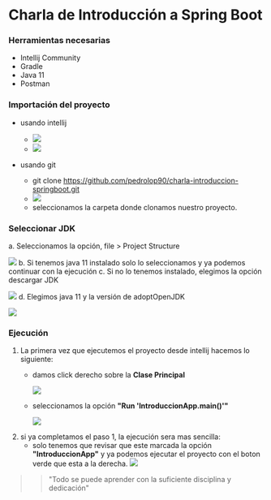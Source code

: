 # Charla de Introducción a Spring Boot 

### Herramientas necesarias
- Intellij Community
- Gradle
- Java 11
- Postman


### Importación del proyecto
* usando intellij
  - ![](https://firebasestorage.googleapis.com/v0/b/testing-266823.appspot.com/o/import%20project%20intellij%20-%201.png?alt=media&token=5cd7ae72-ab8e-42b3-aead-26606f7801d4)
  - ![](https://firebasestorage.googleapis.com/v0/b/testing-266823.appspot.com/o/import%20project%20intellij%20-%202.png?alt=media&token=64cc521b-af4c-454e-8699-ffd5f65c3380)

* usando git
  - git clone https://github.com/pedrolop90/charla-introduccion-springboot.git
  - ![](https://firebasestorage.googleapis.com/v0/b/testing-266823.appspot.com/o/open-project-1.png?alt=media&token=d32b9c3d-8274-4767-93bb-ca560453184e)
  - seleccionamos la carpeta donde clonamos nuestro proyecto.


### Seleccionar JDK
a. Seleccionamos la opción, file > Project Structure

  ![](https://firebasestorage.googleapis.com/v0/b/testing-266823.appspot.com/o/project-structured-1.png?alt=media&token=5f2c0420-e18d-49b1-909d-df259b00e27c)
b. Si tenemos java 11 instalado solo lo seleccionamos y ya podemos continuar con la ejecución
c. Si no lo tenemos instalado, elegimos la opción descargar JDK

  ![](https://firebasestorage.googleapis.com/v0/b/testing-266823.appspot.com/o/project-structured-2.png?alt=media&token=c24ff04e-cfd9-4722-826a-dbe9ec549575)
d. Elegimos java 11 y la versión de adoptOpenJDK

  ![](https://firebasestorage.googleapis.com/v0/b/testing-266823.appspot.com/o/project-structured-3.png?alt=media&token=ab6cff77-6fb0-4f7b-b1e8-ef8917a85597)


### Ejecución
1. La primera vez que ejecutemos el proyecto desde intellij hacemos lo siguiente:
    - damos click derecho sobre la **Clase Principal**
  
      ![](https://firebasestorage.googleapis.com/v0/b/testing-266823.appspot.com/o/seleccion-clase-principal.png?alt=media&token=55963dc0-5690-435e-b6f6-5207851d6cc3)
    - seleccionamos la opción **"Run 'IntroduccionApp.main()'"**
  
      ![](https://firebasestorage.googleapis.com/v0/b/testing-266823.appspot.com/o/seleccion-clase-principal%20-%202.png?alt=media&token=b595cef1-efbd-4d2a-905b-7decd0ee3e6c)
2. si ya completamos el paso 1, la ejecución sera mas sencilla:
   - solo tenemos que revisar que este marcada la opción **"IntroduccionApp"**
     y ya podemos ejecutar el proyecto con el boton verde que esta a la derecha.
      ![](https://firebasestorage.googleapis.com/v0/b/testing-266823.appspot.com/o/seleccion-clase-principal%20-%203.png?alt=media&token=376d865b-e5c5-4baa-bb77-c5da32523f1a)
  

>> "Todo se puede aprender con la suficiente disciplina y dedicación"